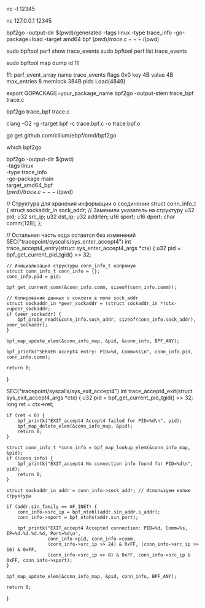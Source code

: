nc -l 12345

nc 127.0.0.1 12345



bpf2go -output-dir $(pwd)/generated -tags linux -type trace_info -go-package=load -target amd64 bpf $(pwd)/trace.c -- -I$(pwd)


sudo bpftool perf show  trace_events
sudo bpftool perf list  trace_events

sudo bpftool map dump id 11




11: perf_event_array  name trace_events  flags 0x0
        key 4B  value 4B  max_entries 8  memlock 384B
        pids Load(4849)


export GOPACKAGE=your_package_name
bpf2go -output-stem trace_bpf trace.c

bpf2go trace_bpf trace.c



clang -O2 -g -target bpf -c trace.bpf.c -o trace.bpf.o

go get github.com/cilium/ebpf/cmd/bpf2go

which bpf2go


bpf2go -output-dir $(pwd) \
  -tags linux \
  -type trace_info \
  -go-package main \
  target_amd64_bpf \
  $(pwd)/trace.c -- -I$(pwd)


// Структура для хранения информации о соединении
struct conn_info_t {
    struct sockaddr_in sock_addr; // Заменили указатель на структуру
    u32 pid;
    u32 src_ip;
    u32 dst_ip;
    u32 addrlen;
    u16 sport;
    u16 dport;
    char comm[128];
};

// Остальная часть кода остается без изменений
SEC("tracepoint/syscalls/sys_enter_accept4")
int trace_accept4_entry(struct sys_enter_accept4_args *ctx) {
    u32 pid = bpf_get_current_pid_tgid() >> 32;

    // Инициализация структуры conn_info_t напрямую
    struct conn_info_t conn_info = {};
    conn_info.pid = pid;

    bpf_get_current_comm(&conn_info.comm, sizeof(conn_info.comm));

    // Копирование данных о соксете в поле sock_addr
    struct sockaddr_in *peer_sockaddr = (struct sockaddr_in *)ctx->upeer_sockaddr;
    if (peer_sockaddr) {
        bpf_probe_read(&conn_info.sock_addr, sizeof(conn_info.sock_addr), peer_sockaddr);
    }

    bpf_map_update_elem(&conn_info_map, &pid, &conn_info, BPF_ANY);

    bpf_printk("SERVER accept4 entry: PID=%d, Comm=%s\n", conn_info.pid, conn_info.comm);

    return 0;
}

SEC("tracepoint/syscalls/sys_exit_accept4")
int trace_accept4_exit(struct sys_exit_accept4_args *ctx) {
    u32 pid = bpf_get_current_pid_tgid() >> 32;
    long ret = ctx->ret;

    if (ret < 0) {
        bpf_printk("EXIT_accept4 Accept4 failed for PID=%d\n", pid);
        bpf_map_delete_elem(&conn_info_map, &pid);
        return 0;
    }

    struct conn_info_t *conn_info = bpf_map_lookup_elem(&conn_info_map, &pid);
    if (!conn_info) {
        bpf_printk("EXIT_accept4 No connection info found for PID=%d\n", pid);
        return 0;
    }

    struct sockaddr_in addr = conn_info->sock_addr; // Используем копию структуры

    if (addr.sin_family == AF_INET) {
        conn_info->src_ip = bpf_ntohl(addr.sin_addr.s_addr);
        conn_info->sport = bpf_ntohs(addr.sin_port);

        bpf_printk("EXIT_accept4 Accepted connection: PID=%d, Comm=%s, IP=%d.%d.%d.%d, Port=%d\n",
                   conn_info->pid, conn_info->comm,
                   (conn_info->src_ip >> 24) & 0xFF, (conn_info->src_ip >> 16) & 0xFF,
                   (conn_info->src_ip >> 8) & 0xFF, conn_info->src_ip & 0xFF, conn_info->sport);
    }

    bpf_map_update_elem(&conn_info_map, &pid, conn_info, BPF_ANY);

    return 0;
}
